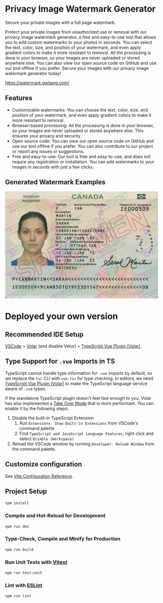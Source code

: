 # Privacy Image Watermark Generator

Secure your private images with a full page watermark.

Protect your private images from unauthorized use or removal with our privacy image watermark generator, a free and easy-to-use tool that allows you to add custom watermarks to your photos in seconds. You can select the text, color, size, and position of your watermark, and even apply gradient colors to make it more resistant to removal. All the processing is done in your browser, so your images are never uploaded or stored anywhere else. You can also view our open source code on GitHub and use our tool offline if you prefer. Secure your images with our privacy image watermark generator today!

https://watermark.gwliang.com/

## Features
* Customizable watermarks: You can choose the text, color, size, and position of your watermark, and even apply gradient colors to make it more resistant to removal.
* Browser-based processing: All the processing is done in your browser, so your images are never uploaded or stored anywhere else. This ensures your privacy and security.
* Open source code: You can view our open source code on GitHub and use our tool offline if you prefer. You can also contribute to our project or report any issues or suggestions.
* Free and easy-to-use: Our tool is free and easy-to-use, and does not require any registration or installation. You can add watermarks to your images in seconds with just a few clicks.

## Generated Watermark Examples
![](/img/watermark.png)


# Deployed your own version

## Recommended IDE Setup

[VSCode](https://code.visualstudio.com/) + [Volar](https://marketplace.visualstudio.com/items?itemName=Vue.volar) (and disable Vetur) + [TypeScript Vue Plugin (Volar)](https://marketplace.visualstudio.com/items?itemName=Vue.vscode-typescript-vue-plugin).

## Type Support for `.vue` Imports in TS

TypeScript cannot handle type information for `.vue` imports by default, so we replace the `tsc` CLI with `vue-tsc` for type checking. In editors, we need [TypeScript Vue Plugin (Volar)](https://marketplace.visualstudio.com/items?itemName=Vue.vscode-typescript-vue-plugin) to make the TypeScript language service aware of `.vue` types.

If the standalone TypeScript plugin doesn't feel fast enough to you, Volar has also implemented a [Take Over Mode](https://github.com/johnsoncodehk/volar/discussions/471#discussioncomment-1361669) that is more performant. You can enable it by the following steps:

1. Disable the built-in TypeScript Extension
    1) Run `Extensions: Show Built-in Extensions` from VSCode's command palette
    2) Find `TypeScript and JavaScript Language Features`, right click and select `Disable (Workspace)`
2. Reload the VSCode window by running `Developer: Reload Window` from the command palette.

## Customize configuration

See [Vite Configuration Reference](https://vitejs.dev/config/).

## Project Setup

```sh
npm install
```

### Compile and Hot-Reload for Development

```sh
npm run dev
```

### Type-Check, Compile and Minify for Production

```sh
npm run build
```

### Run Unit Tests with [Vitest](https://vitest.dev/)

```sh
npm run test:unit
```

### Lint with [ESLint](https://eslint.org/)

```sh
npm run lint
```
